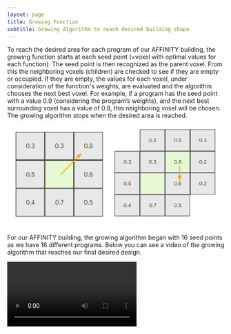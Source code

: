 ```yaml
---
layout: page
title: Growing Function 
subtitle: Growing Algorithm to reach desired building shape  
---
```


To reach the desired area for each program of our AFFINITY building, the growing function starts at each seed point (=voxel with optimal values for each function). The seed point is then recognized as the parent voxel. From this the neighboring voxels (children) are checked to see if they are empty or occupied. If they are empty, the values for each voxel, under consideration of the function's weights, are evaluated and the algorithm chooses the next best voxel. For example, if a program has the seed point with a value 0.9 (considering the program’s weights), and the next best surrounding voxel has a value of 0.8, this neighboring voxel will be chosen. The growing algorithm stops when the desired area is reached. 

![Text_test](assets/img/growing.png)


For our AFFINITY building, the growing algorithm began with 16 seed points as we have 16 different programs. Below you can see a video of the growing algorithm that reaches our final desired design. 

![Text_test](assets/img/growing_shortened%20(1).mp4)